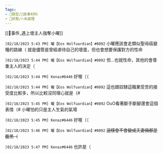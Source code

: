 ```yaml
---
Tags:
- 📎類型/🧱故事材料
- 📎狀態/🔥未處理
---
```

[[📄事件_遇上壞主人強奪小曜]]

`[02/18/2023 5:43 PM] 曜【Eos Wolfuardian】#0892`
小曜應該會走類似聖母癌變種的路線（
就是儘管是曾經虐待自己的壞蛋，但也會想要保護對方的性命


`[02/18/2023 5:44 PM] 曜【Eos Wolfuardian】#0892`
但...也就性命，其他的會尊重主人的決定（


`[02/18/2023 5:44 PM] Kenaz#6446`
好喔（（


`[02/18/2023 5:44 PM] 曜【Eos Wolfuardian】#0892`
這也跟奴隸這職業受苦的接受度比較多，所以比較沒同理心就是（#


`[02/18/2023 5:45 PM] 曜【Eos Wolfuardian】#0892`
OuO看著斷手斷腳還會這個表情（#
小曜怕的只是主人生氣的氣場


`[02/18/2023 5:45 PM] Kenaz#6446`
好喔（（


`[02/18/2023 5:46 PM] 曜【Eos Wolfuardian】#0892`
~~這樣會不會變成夫妻倆都是腹黑（~~


`[02/18/2023 5:47 PM] Kenaz#6446`
也許是（